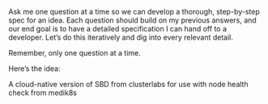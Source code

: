 Ask me one question at a time so we can develop a thorough, step-by-step spec for an idea. Each question should build on my previous answers, and our end goal is to have a detailed specification I can hand off to a developer. Let’s do this iteratively and dig into every relevant detail.

Remember, only one question at a time.

Here’s the idea:

A cloud-native version of SBD from clusterlabs for use with node health check from medik8s
